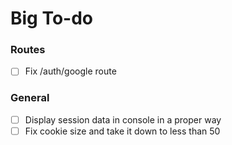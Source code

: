 # Big To-do

### Routes
- [ ] Fix /auth/google route

### General
- [ ] Display session data in console in a proper way
- [ ] Fix cookie size and take it down to less than 50